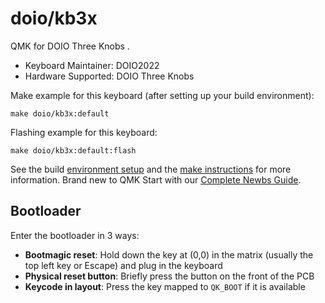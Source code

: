 # doio/kb3x

QMK for DOIO Three Knobs .

* Keyboard Maintainer: DOIO2022
* Hardware Supported: DOIO Three Knobs

Make example for this keyboard (after setting up your build environment):

    make doio/kb3x:default

Flashing example for this keyboard:

    make doio/kb3x:default:flash

See the build [environment setup](https://docs.qmk.fm/#/getting_started_build_tools) and the [make instructions](https://docs.qmk.fm/#/getting_started_make_guide) for more information. Brand new to QMK Start with our [Complete Newbs Guide](https://docs.qmk.fm/#/newbs).

## Bootloader

Enter the bootloader in 3 ways:

* **Bootmagic reset**: Hold down the key at (0,0) in the matrix (usually the top left key or Escape) and plug in the keyboard
* **Physical reset button**: Briefly press the button on the front of the PCB
* **Keycode in layout**: Press the key mapped to `QK_BOOT` if it is available
